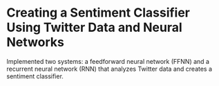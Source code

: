 # Creating a Sentiment Classifier Using Twitter Data and Neural Networks

Implemented two systems: a feedforward neural network (FFNN) and a recurrent neural network (RNN) that analyzes Twitter data and creates a sentiment classifier. 
